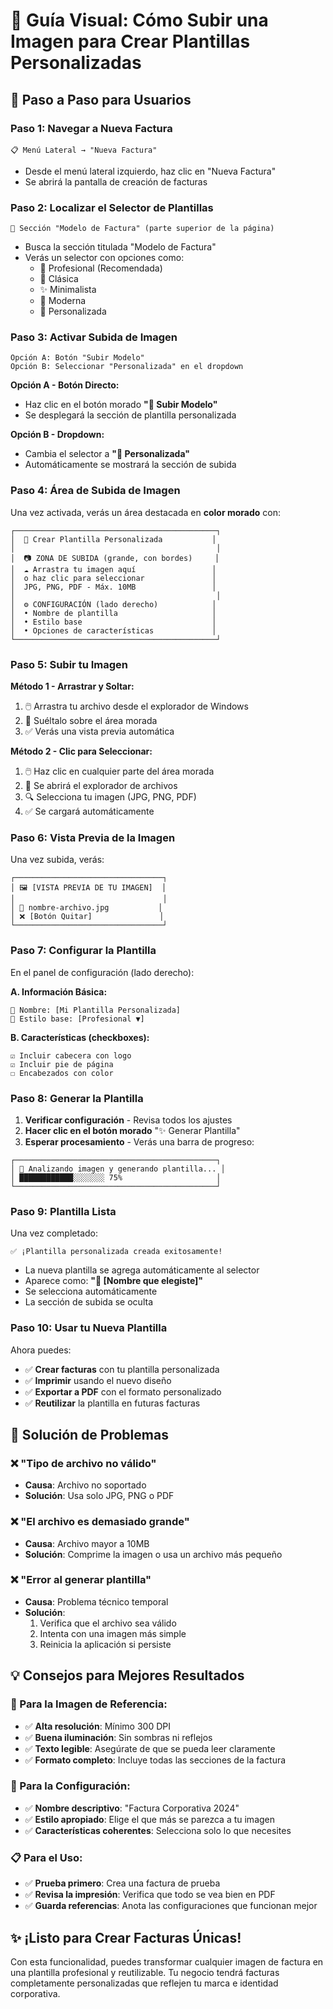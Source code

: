 # 📸 Guía Visual: Cómo Subir una Imagen para Crear Plantillas Personalizadas

## 🎯 Paso a Paso para Usuarios

### Paso 1: Navegar a Nueva Factura
```
📋 Menú Lateral → "Nueva Factura"
```
- Desde el menú lateral izquierdo, haz clic en "Nueva Factura"
- Se abrirá la pantalla de creación de facturas

### Paso 2: Localizar el Selector de Plantillas
```
🎨 Sección "Modelo de Factura" (parte superior de la página)
```
- Busca la sección titulada "Modelo de Factura"
- Verás un selector con opciones como:
  - 🏢 Profesional (Recomendada)
  - 📄 Clásica  
  - ✨ Minimalista
  - 🎨 Moderna
  - 🎯 Personalizada

### Paso 3: Activar Subida de Imagen
```
Opción A: Botón "Subir Modelo"
Opción B: Seleccionar "Personalizada" en el dropdown
```

**Opción A - Botón Directo:**
- Haz clic en el botón morado **"🔼 Subir Modelo"**
- Se desplegará la sección de plantilla personalizada

**Opción B - Dropdown:**
- Cambia el selector a **"🎯 Personalizada"**
- Automáticamente se mostrará la sección de subida

### Paso 4: Área de Subida de Imagen

Una vez activada, verás un área destacada en **color morado** con:

```
┌─────────────────────────────────────────────┐
│  🔼 Crear Plantilla Personalizada           │
│                                             │
│  📷 ZONA DE SUBIDA (grande, con bordes)     │
│  ☁️ Arrastra tu imagen aquí                 │
│  o haz clic para seleccionar               │
│  JPG, PNG, PDF - Máx. 10MB                 │
│                                             │
│  ⚙️ CONFIGURACIÓN (lado derecho)            │
│  • Nombre de plantilla                     │
│  • Estilo base                             │
│  • Opciones de características             │
└─────────────────────────────────────────────┘
```

### Paso 5: Subir tu Imagen

**Método 1 - Arrastrar y Soltar:**
1. 🖱️ Arrastra tu archivo desde el explorador de Windows
2. 📂 Suéltalo sobre el área morada
3. ✅ Verás una vista previa automática

**Método 2 - Clic para Seleccionar:**
1. 🖱️ Haz clic en cualquier parte del área morada
2. 📂 Se abrirá el explorador de archivos
3. 🔍 Selecciona tu imagen (JPG, PNG, PDF)
4. ✅ Se cargará automáticamente

### Paso 6: Vista Previa de la Imagen

Una vez subida, verás:
```
┌─────────────────────────────────┐
│ 🖼️ [VISTA PREVIA DE TU IMAGEN]  │
│                                 │
│ 📄 nombre-archivo.jpg           │
│ ❌ [Botón Quitar]               │
└─────────────────────────────────┘
```

### Paso 7: Configurar la Plantilla

En el panel de configuración (lado derecho):

**A. Información Básica:**
```
📝 Nombre: [Mi Plantilla Personalizada]
🎨 Estilo base: [Profesional ▼]
```

**B. Características (checkboxes):**
```
☑️ Incluir cabecera con logo
☑️ Incluir pie de página  
☐ Encabezados con color
```

### Paso 8: Generar la Plantilla

1. **Verificar configuración** - Revisa todos los ajustes
2. **Hacer clic en el botón morado** "✨ Generar Plantilla"
3. **Esperar procesamiento** - Verás una barra de progreso:

```
┌─────────────────────────────────────────────┐
│ 🔄 Analizando imagen y generando plantilla... │
│ ████████████░░░░░░░ 75%                     │
└─────────────────────────────────────────────┘
```

### Paso 9: Plantilla Lista

Una vez completado:
```
✅ ¡Plantilla personalizada creada exitosamente!
```

- La nueva plantilla se agrega automáticamente al selector
- Aparece como: **"🎯 [Nombre que elegiste]"**
- Se selecciona automáticamente
- La sección de subida se oculta

### Paso 10: Usar tu Nueva Plantilla

Ahora puedes:
- ✅ **Crear facturas** con tu plantilla personalizada
- ✅ **Imprimir** usando el nuevo diseño
- ✅ **Exportar a PDF** con el formato personalizado
- ✅ **Reutilizar** la plantilla en futuras facturas

## 🔧 Solución de Problemas

### ❌ "Tipo de archivo no válido"
- **Causa**: Archivo no soportado
- **Solución**: Usa solo JPG, PNG o PDF

### ❌ "El archivo es demasiado grande"
- **Causa**: Archivo mayor a 10MB
- **Solución**: Comprime la imagen o usa un archivo más pequeño

### ❌ "Error al generar plantilla"
- **Causa**: Problema técnico temporal
- **Solución**: 
  1. Verifica que el archivo sea válido
  2. Intenta con una imagen más simple
  3. Reinicia la aplicación si persiste

## 💡 Consejos para Mejores Resultados

### 📸 Para la Imagen de Referencia:
- ✅ **Alta resolución**: Mínimo 300 DPI
- ✅ **Buena iluminación**: Sin sombras ni reflejos
- ✅ **Texto legible**: Asegúrate de que se pueda leer claramente
- ✅ **Formato completo**: Incluye todas las secciones de la factura

### 🎨 Para la Configuración:
- ✅ **Nombre descriptivo**: "Factura Corporativa 2024"
- ✅ **Estilo apropiado**: Elige el que más se parezca a tu imagen
- ✅ **Características coherentes**: Selecciona solo lo que necesites

### 📋 Para el Uso:
- ✅ **Prueba primero**: Crea una factura de prueba
- ✅ **Revisa la impresión**: Verifica que todo se vea bien en PDF
- ✅ **Guarda referencias**: Anota las configuraciones que funcionan mejor

## ✨ ¡Listo para Crear Facturas Únicas!

Con esta funcionalidad, puedes transformar cualquier imagen de factura en una plantilla profesional y reutilizable. Tu negocio tendrá facturas completamente personalizadas que reflejen tu marca e identidad corporativa.
